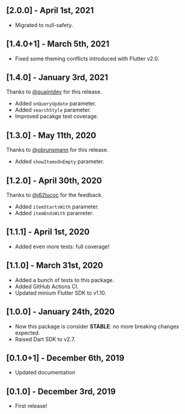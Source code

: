## [2.0.0] - April 1st, 2021

* Migrated to null-safety.

## [1.4.0+1] - March 5th, 2021

- Fixed some theming conflicts introduced with Flutter v2.0.

## [1.4.0] - January 3rd, 2021

Thanks to [@quaintdev](https://github.com/quaintdev) for this release.

- Added `onQueryUpdate` parameter.
- Added `searchStyle` parameter.
- Improved pacakge test coverage.

## [1.3.0] - May 11th, 2020

Thanks to [@obrunsmann](https://github.com/obrunsmann) for this release.

- Added `showItemsOnEmpty` parameter.

## [1.2.0] - April 30th, 2020

Thanks to [@i62lucoc](https://github.com/i62lucoc) for the feedback.

- Added `itemStartsWith` parameter.
- Added `itemEndsWith` parameter.

## [1.1.1] - April 1st, 2020

- Added even more tests: full coverage!

## [1.1.0] - March 31st, 2020

- Added a bunch of tests to this package.
- Added GitHub Actions CI.
- Updated minium Flutter SDK to v1.10.

## [1.0.0] - January 24th, 2020

- Now this package is consider **STABLE**: no more breaking changes expected.
- Raised Dart SDK to v2.7.

## [0.1.0+1] - December 6th, 2019

- Updated documentation

## [0.1.0] - December 3rd, 2019

- First release!
